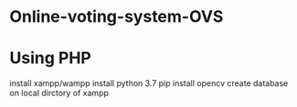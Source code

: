 # Online-voting-system-OVS
# Using PHP 
install xampp/wampp
install python 3.7
pip install opencv
create database on local dirctory of xampp
